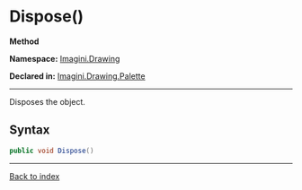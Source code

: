 # Dispose()

**Method**

**Namespace:** [Imagini.Drawing](Imagini.Drawing.md)

**Declared in:** [Imagini.Drawing.Palette](Imagini.Drawing.Palette.md)

------



Disposes the object.


## Syntax

```csharp
public void Dispose()
```

------

[Back to index](index.md)